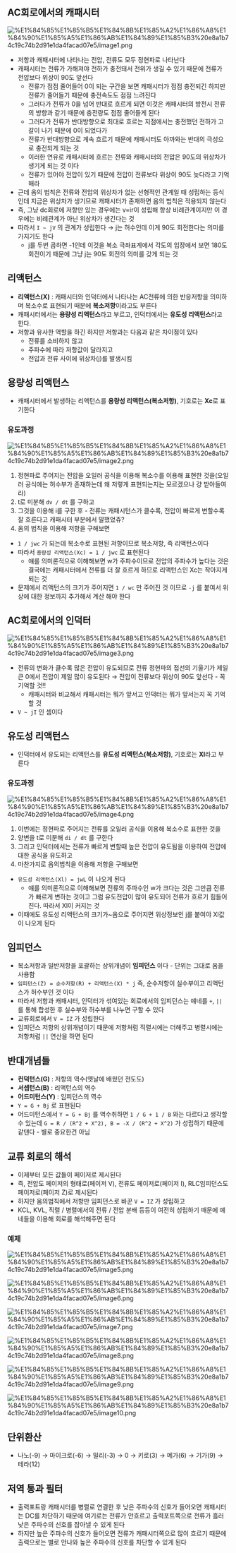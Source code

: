 ## AC회로에서의 캐패시터

![%E1%84%85%E1%85%B5%E1%84%8B%E1%85%A2%E1%86%A8%E1%84%90%E1%85%A5%E1%86%AB%E1%84%89%E1%85%B3%20e8a1b74c19c74b2d91e1da4facad07e5/image1.png](microelectronics.spring.2021.cse.cnu.ac.kr/images/08_e8a1b74c19c74b2d91e1da4facad07e5/image1.png)

- 저항과 캐패시터에 나타나는 전압, 전류도 모두 정현파로 나타난다
- 캐패시터는 전류가 가해져야 전하가 충전돼서 전위가 생길 수 있기 때문에 전류가 전압보다 위상이 90도 앞선다
	- 전류가 점점 줄어들어 0이 되는 구간을 보면 캐패시터가 점점 충전되긴 하지만 전류가 줄어들기 때문에 충전속도도 점점 느려진다
	- 그러다가 전류가 0을 넘어 반대로 흐르게 되면 이것은 캐패시터의 방전시 전류의 방향과 같기 때문에 충전량도 점점 줄어들게 된다
	- 그러다가 전류가 반대방향으로 최대로 흐르는 지점에서는 충전했던 전하가 고갈이 나기 때문에 0이 되었다가
	- 전류가 반대방향으로 계속 흐르기 때문에 캐패시터도 아까와는 반대의 극성으로 충전되게 되는 것
	- 이러한 연유로 캐패시터에 흐르는 전류와 캐패시터의 전압은 90도의 위상차가 생기게 되는 것 이다
	- 전류가 있어야 전압이 있기 때문에 전압이 전류보다 위상이 90도 늦다라고 기억해라
- 근데 옴의 법칙은 전류와 전압의 위상차가 없는 선형적인 관계일 때 성립하는 등식인데 지금은 위상차가 생기므로 캐패시터가 존재하면 옴의 법칙은 적용되지 않는다
- 즉, 그냥 dc회로에 저항만 있는 경우에는 v=ir이 성립해 항상 비례관계이지만 이 경우에는 비례관계가 아닌 위상차가 생긴다는 것
- 따라서 `I ~ jV` 의 관계가 성립한다 → j는 허수인데 이게 90도 회전한다는 의미를 가지기도 한다
	- j를 두번 곱하면 -1인데 이것을 복소 극좌표계에서 각도의 입장에서 보면 180도 회전이기 때문에 그냥 j는 90도 회전의 의미를 갖게 되는 것

## 리액턴스

- **리액턴스(X)** : 캐패시터와 인덕터에서 나타나는 AC전류에 의한 반응저항을 의미하며 복소수로 표현되기 때문에 **복소저항**이라고도 부른다
- 캐패시터에서는 **용량성 리액턴스**라고 부르고, 인덕터에서는 **유도성 리액턴스**라고 한다.
- 저항과 유사한 역할을 하긴 하지만 저항과는 다음과 같은 차이점이 있다
	- 전류를 소비하지 않고
	- 주파수에 따라 저항값이 달라지고
	- 전압과 전류 사이에 위상차(j)를 발생시킴

## 용량성 리액턴스

- 캐패시터에서 발생하는 리액턴스를 **용량성 리액턴스(복소저항)**, 기호로는 **Xc**로 표기한다

### 유도과정

![%E1%84%85%E1%85%B5%E1%84%8B%E1%85%A2%E1%86%A8%E1%84%90%E1%85%A5%E1%86%AB%E1%84%89%E1%85%B3%20e8a1b74c19c74b2d91e1da4facad07e5/image2.png](microelectronics.spring.2021.cse.cnu.ac.kr/images/08_e8a1b74c19c74b2d91e1da4facad07e5/image2.png)

1. 정현파로 주어지는 전압을 오일러 공식을 이용해 복소수를 이용해 표현한 것을(오일러 공식에는 허수부가 존재하는데 왜 저렇게 표현되는지는 모르겠으나 걍 받아들여라)
2. t로 미분해 `dv / dt` 를 구하고
3. 그것을 이용해 i를 구한 후 - 전류는 캐패시턴스가 클수록, 전압이 빠르게 변할수록 잘 흐른다고 캐패시터 부분에서 말했었쥬?
4. 옴의 법칙을 이용해 저항을 구해보면
- `1 / jwc` 가 되는데 복소수로 표현된 저항이므로 복소저항, 즉 리액턴스이다
- 따라서 `용량성 리액턴스(Xc) = 1 / jwc` 로 표현된다
	- 얘를 의미론적으로 이해해보면 w가 주파수이므로 전압의 주파수가 높다는 것은 결국에는 캐패시터에서 전류를 더 잘 흐르게 하므로 리액턴스인 Xc는 작아지게 되는 것
- 문제에서 리액턴스의 크기가 주어지면 `1 / wc` 만 주어진 것 이므로 `-j` 를 붙여서 위상에 대한 정보까지 추가해서 계산 해야 한다

## AC회로에서의 인덕터

![%E1%84%85%E1%85%B5%E1%84%8B%E1%85%A2%E1%86%A8%E1%84%90%E1%85%A5%E1%86%AB%E1%84%89%E1%85%B3%20e8a1b74c19c74b2d91e1da4facad07e5/image3.png](microelectronics.spring.2021.cse.cnu.ac.kr/images/08_e8a1b74c19c74b2d91e1da4facad07e5/image3.png)

- 전류의 변화가 클수록 많은 전압이 유도되므로 전류 정현파의 접선의 기울기가 제일 큰 0에서 전압이 제일 많이 유도된다 → 전압이 전류보다 위상이 90도 앞선다 - 꼭 기억할 것!!
	- 캐패시터와 비교해서 캐패시터는 뭐가 앞서고 인덕터는 뭐가 앞서는지 꼭 기억할 것
- `V ~ jI` 인 셈이다

## 유도성 리액턴스

- 인덕터에서 유도되는 리액턴스를 **유도성 리액턴스(복소저항)**, 기호로는 **Xl**라고 부른다

### 유도과정

![%E1%84%85%E1%85%B5%E1%84%8B%E1%85%A2%E1%86%A8%E1%84%90%E1%85%A5%E1%86%AB%E1%84%89%E1%85%B3%20e8a1b74c19c74b2d91e1da4facad07e5/image4.png](microelectronics.spring.2021.cse.cnu.ac.kr/images/08_e8a1b74c19c74b2d91e1da4facad07e5/image4.png)

1. 이번에는 정현파로 주어지는 전류를 오일러 공식을 이용해 복소수로 표현한 것을
2. 양변을 t로 미분해 `di / dt` 를 구한다
3. 그리고 인덕터에서는 전류가 빠르게 변할때 높은 전압이 유도됨을 이용하여 전압에 대한 공식을 유도하고
4. 마찬가지로 옴의법칙을 이용해 저항을 구해보면
- `유도성 리액턴스(Xl) = jwL` 이 나오게 된다
	- 얘를 의미론적으로 이해해보면 전류의 주파수인 w가 크다는 것은 그만큼 전류가 빠르게 변하는 것이고 그럼 유도전압이 많이 유도되어 전류가 흐르기 힘들어진다. 따라서 Xl이 커지는 것
- 이때에도 유도성 리액턴스의 크기가~옴으로 주어지면 위상정보인 j를 붙여야 Xl값이 나오게 된다

## 임피던스

- 복소저항과 일반저항을 포괄하는 상위개념이 **임피던스** 이다 - 단위는 그대로 옴을 사용함
- `임피던스(Z) = 순수저항(R) + 리액턴스(X) * j` 즉, 순수저항이 실수부이고 리액턴스가 허수부인 것 이다
- 따라서 저항과 캐패시터, 인덕터가 섞여있는 회로에서의 임피던스는 얘네를 `+`, `||` 를 통해 합성한 후 실수부와 허수부를 나누면 구할 수 있다
- 교류회로에서 `V = IZ` 가 성립한다
- 임피던스 저항의 상위개념이기 때문에 저항처럼 직렬시에는 더해주고 병렬시에는 저항처럼 `||` 연산을 하면 된다

## 반대개념들

- **컨덕턴스(G)** : 저항의 역수(옛날에 배웠던 전도도)
- **서셉턴스(B)** : 리액턴스의 역수
- **어드미턴스(Y)** : 임피던스의 역수
- `Y = G + Bj` 로 표현된다
- 어드미턴스에서 `Y = G + Bj` 를 역수취하면 `1 / G + 1 / B` 와는 다르다고 생각할 수 있는데 `G = R / (R^2 + X^2), B = -X / (R^2 + X^2)` 가 성립하기 때문에 같댄다 - 별로 중요한건 아님

## 교류 회로의 해석

- 이제부터 모든 값들이 페이저로 제시된다
- 즉, 전압도 페이저의 형태로(페이저 V), 전류도 페이저로(페이저 I), RLC임피던스도 페이저로(페이저 Z)로 제시된다
- 하지만 옴의법칙에서 저항만 임피던스로 바꾼 `V = IZ` 가 성립하고
- KCL, KVL, 직렬 / 병렬에서의 전류 / 전압 분배 등등이 여전히 성립하기 때문에 얘네들을 이용해 회로를 해석해주면 된다

### 예제

![%E1%84%85%E1%85%B5%E1%84%8B%E1%85%A2%E1%86%A8%E1%84%90%E1%85%A5%E1%86%AB%E1%84%89%E1%85%B3%20e8a1b74c19c74b2d91e1da4facad07e5/image5.png](microelectronics.spring.2021.cse.cnu.ac.kr/images/08_e8a1b74c19c74b2d91e1da4facad07e5/image5.png)

![%E1%84%85%E1%85%B5%E1%84%8B%E1%85%A2%E1%86%A8%E1%84%90%E1%85%A5%E1%86%AB%E1%84%89%E1%85%B3%20e8a1b74c19c74b2d91e1da4facad07e5/image6.png](microelectronics.spring.2021.cse.cnu.ac.kr/images/08_e8a1b74c19c74b2d91e1da4facad07e5/image6.png)

![%E1%84%85%E1%85%B5%E1%84%8B%E1%85%A2%E1%86%A8%E1%84%90%E1%85%A5%E1%86%AB%E1%84%89%E1%85%B3%20e8a1b74c19c74b2d91e1da4facad07e5/image7.png](microelectronics.spring.2021.cse.cnu.ac.kr/images/08_e8a1b74c19c74b2d91e1da4facad07e5/image7.png)

![%E1%84%85%E1%85%B5%E1%84%8B%E1%85%A2%E1%86%A8%E1%84%90%E1%85%A5%E1%86%AB%E1%84%89%E1%85%B3%20e8a1b74c19c74b2d91e1da4facad07e5/image8.png](microelectronics.spring.2021.cse.cnu.ac.kr/images/08_e8a1b74c19c74b2d91e1da4facad07e5/image8.png)

![%E1%84%85%E1%85%B5%E1%84%8B%E1%85%A2%E1%86%A8%E1%84%90%E1%85%A5%E1%86%AB%E1%84%89%E1%85%B3%20e8a1b74c19c74b2d91e1da4facad07e5/image9.png](microelectronics.spring.2021.cse.cnu.ac.kr/images/08_e8a1b74c19c74b2d91e1da4facad07e5/image9.png)

![%E1%84%85%E1%85%B5%E1%84%8B%E1%85%A2%E1%86%A8%E1%84%90%E1%85%A5%E1%86%AB%E1%84%89%E1%85%B3%20e8a1b74c19c74b2d91e1da4facad07e5/image10.png](microelectronics.spring.2021.cse.cnu.ac.kr/images/08_e8a1b74c19c74b2d91e1da4facad07e5/image10.png)

## 단위환산

- 나노(-9) → 마이크로(-6) → 밀리(-3) → 0 → 키로(3) → 메가(6) → 기가(9) → 테라(12)

## 저역 통과 필터

- 출력포트랑 캐패시터를 병렬로 연결한 후 낮은 주파수의 신호가 들어오면 캐패시터는 DC를 차단하기 때문에 여기로는 전류가 안흐르고 출력포트쪽으로 전류가 흘러 낮은 주파수의 신호를 잡아낼 수 있게 된다
- 하지만 높은 주파수의 신호가 들어오면 전류가 캐패시터쪽으로 많이 흐르기 때문에 출력으로는 별로 안나와 높은 주파수의 신호를 차단할 수 있게 된다